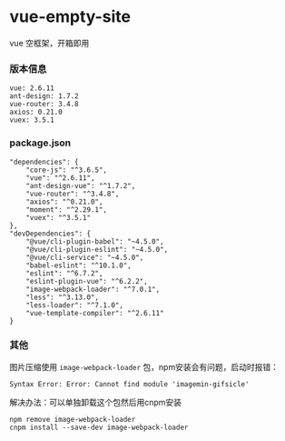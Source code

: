 # vue-empty-site

vue 空框架，开箱即用

### 版本信息
```text
vue: 2.6.11
ant-design: 1.7.2
vue-router: 3.4.8
axios: 0.21.0
vuex: 3.5.1
```
### package.json
```text
"dependencies": {
    "core-js": "^3.6.5",
    "vue": "^2.6.11",
    "ant-design-vue": "^1.7.2",
    "vue-router": "^3.4.8",
    "axios": "^0.21.0",
    "moment": "^2.29.1",
    "vuex": "^3.5.1"
},
"devDependencies": {
    "@vue/cli-plugin-babel": "~4.5.0",
    "@vue/cli-plugin-eslint": "~4.5.0",
    "@vue/cli-service": "~4.5.0",
    "babel-eslint": "^10.1.0",
    "eslint": "^6.7.2",
    "eslint-plugin-vue": "^6.2.2",
    "image-webpack-loader": "^7.0.1",
    "less": "^3.13.0",
    "less-loader": "^7.1.0",
    "vue-template-compiler": "^2.6.11"
}
```
### 其他
图片压缩使用 `image-webpack-loader` 包，npm安装会有问题，启动时报错：
```text
Syntax Error: Error: Cannot find module 'imagemin-gifsicle'
```
解决办法：可以单独卸载这个包然后用cnpm安装
```text
npm remove image-webpack-loader
cnpm install --save-dev image-webpack-loader
```

